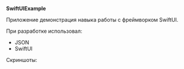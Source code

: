 **SwiftUIExample**

   Приложение демонстрация навыка работы с фреймворком SwiftUI. 

При разработке использовал:
* JSON
* SwiftUI

Скриншоты:

![]()


